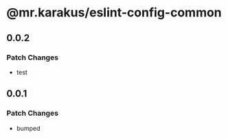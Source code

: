 # @mr.karakus/eslint-config-common

## 0.0.2

### Patch Changes

- test

## 0.0.1

### Patch Changes

- bumped
